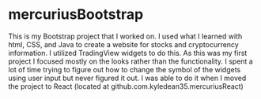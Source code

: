 # mercuriusBootstrap

This is my Bootstrap project that I worked on. I used what I learned with html, CSS, and Java to create a website for stocks and cryptocurrency information. I utilized TradingView widgets to do this. As this was my first project I focused mostly on the looks rather than the functionality. I spent a lot of time trying to figure out how to change the symbol of the widgets using user input but never figured it out. I was able to do it when I moved the project to React (located at github.com.kyledean35.mercuriusReact)
